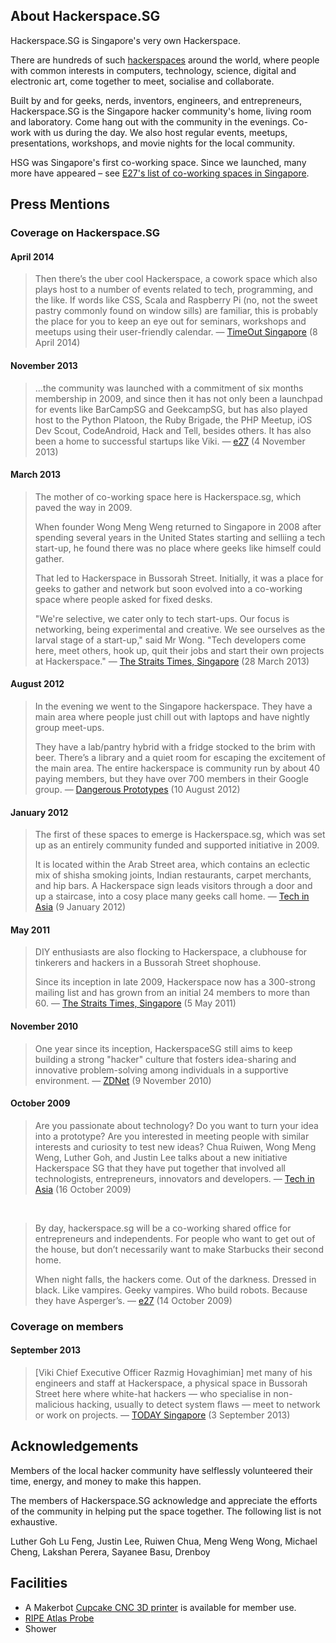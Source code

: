 ## About Hackerspace.SG

Hackerspace.SG is Singapore's very own Hackerspace. 

There are hundreds of such <a href="http://www.hackerspaces.org/">hackerspaces</a> around the world, where people with common interests in computers, technology, science, digital and electronic art, come together to meet, socialise and collaborate.

Built by and for geeks, nerds, inventors, engineers, and entrepreneurs, Hackerspace.SG is the Singapore hacker community's home, living room and laboratory.  Come hang out with the community in the evenings.  Co-work with us during the day.  We also host regular events, meetups, presentations, workshops, and movie nights for the local community.

HSG was Singapore's first co-working space. Since we launched, many more have appeared &ndash; see [E27's list of co-working spaces in Singapore](http://e27.co/surviving-in-the-jungle-of-singapores-co-working-space/).

## Press Mentions

### Coverage on Hackerspace.SG

#### April 2014

> Then there’s the uber cool Hackerspace, a cowork space which also plays host to a number of events related to tech, programming, and the like. If words like CSS, Scala and Raspberry Pi (no, not the sweet pastry commonly found on window sills) are familiar, this is probably the place for you to keep an eye out for seminars, workshops and meetups using their user-friendly calendar. &mdash; [TimeOut Singapore](http://www.timeoutsingapore.com/aroundtown/feature/going-beyond-ted-singapores-vibrant-talks-scene) (8 April 2014)

#### November 2013

> &hellip;the community was launched with a commitment of six months membership in 2009, and since then it has not only been a launchpad for events like BarCampSG and GeekcampSG, but has also played host to the Python Platoon, the Ruby Brigade, the PHP Meetup, iOS Dev Scout, CodeAndroid, Hack and Tell, besides others. It has also been a home to successful startups like Viki. &mdash; [e27](http://e27.co/hackerspacesg-seeks-funds-to-open-new-office-in-singapore/) (4 November 2013)

#### March 2013

> The mother of co-working space here is Hackerspace.sg, which paved the way in 2009.
>
>When founder Wong Meng Weng returned to Singapore in 2008 after spending several years in the United States starting and selliing a tech start-up, he found there was no place where geeks like himself could gather.
>
>That led to Hackerspace in Bussorah Street. Initially, it was a place for geeks to gather and network but soon evolved into a co-working space where people asked for fixed desks.
>
>"We're selective, we cater only to tech start-ups. Our focus is networking, being experimental and creative. We see ourselves as the larval stage of a start-up," said Mr Wong. "Tech developers come here, meet others, hook up, quit their jobs and start their own projects at Hackerspace." &mdash; [The Straits Times, Singapore](http://www.straitstimes.com/the-big-story/case-you-missed-it/story/rent-start-space-little-15-day-20130330) (28 March 2013)

#### August 2012

> In the evening we went to the Singapore hackerspace. They have a main area where people just chill out with laptops and have nightly group meet-ups.
>
>They have a lab/pantry hybrid with a fridge stocked to the brim with beer. There’s a library and a quiet room for escaping the excitement of the main area. The entire hackerspace is community run by about 40 paying members, but they have over 700 members in their Google group. &mdash; [Dangerous Prototypes](http://dangerousprototypes.com/2012/08/10/workshop-video-singapore-sim-lim-square-and-hackerspace-visit/) (10 August 2012)

#### January 2012

> The first of these spaces to emerge is Hackerspace.sg, which was set up as an entirely community funded and supported initiative in 2009. 
>
> It is located within the Arab Street area, which contains an eclectic mix of shisha smoking joints, Indian restaurants, carpet merchants, and hip bars. A Hackerspace sign leads visitors through a door and up a staircase, into a cosy place many geeks call home. &mdash; [Tech in Asia](http://www.techinasia.com/why-investors-should-take-a-long-hard-look-at-southeast-asia/) (9 January 2012)

#### May 2011

>DIY enthusiasts are also flocking to Hackerspace, a clubhouse for tinkerers and hackers in a Bussorah Street shophouse.
>
>Since its inception in late 2009, Hackerspace now has a 300-strong mailing list and has grown from an initial 24 members to more than 60. &mdash; [The Straits Times, Singapore](http://gracechua.com/2011/05/05/high-tech-tinkerers-on-the-rise/) (5 May 2011)

#### November 2010

> One year since its inception, HackerspaceSG still aims to keep building a strong "hacker" culture that fosters idea-sharing and innovative problem-solving among individuals in a supportive environment. &mdash; [ZDNet](http://www.zdnet.com/developing-a-hacker-culture-of-ideas-innovation-2062204330/) (9 November 2010)

#### October 2009

> Are you passionate about technology? Do you want to turn your idea into a prototype? Are you interested in meeting people with similar interests and curiosity to test new ideas? Chua Ruiwen, Wong Meng Weng, Luther Goh, and Justin Lee talks about a new initiative Hackerspace SG that they have put together that involved all technologists, entrepreneurs, innovators and developers. &mdash; [Tech in Asia](http://www.techinasia.com/co-workers-of-the-world-unite-at-hackerspace-sg/) (16 October 2009)

&nbsp;
> By day, hackerspace.sg will be a co-working shared office for entrepreneurs and independents. For people who want to get out of the house, but don’t necessarily want to make Starbucks their second home.
>
>When night falls, the hackers come. Out of the darkness. Dressed in black. Like vampires. Geeky vampires. Who build robots. Because they have Asperger’s. &mdash; [e27](http://e27.co/what-do-seattle-silicon-valley-berlin-and-cambridge-both-cambridges-have-in-common/) (14 October 2009)


### Coverage on members

#### September 2013

> [Viki Chief Executive Officer Razmig Hovaghimian] met many of his engineers and staff at Hackerspace, a physical space in Bussorah Street here where white-hat hackers — who specialise in non-malicious hacking, usually to detect system flaws — meet to network or work on projects. &mdash; [TODAY Singapore](http://www.todayonline.com/singapore/spore-based-start-sold-rumoured-s255m) (3 September 2013)

## Acknowledgements

Members of the local hacker community have selflessly volunteered their time, energy, and money to make this happen.

The members of Hackerspace.SG acknowledge and appreciate the efforts of the community in helping put the space together. The following list is not exhaustive.

Luther Goh Lu Feng, Justin Lee, Ruiwen Chua, Meng Weng Wong, Michael Cheng, Lakshan Perera, Sayanee Basu, Drenboy

## Facilities

- A Makerbot [Cupcake CNC 3D printer](/cupcake) is available for member use.
- [RIPE Atlas Probe](https://atlas.ripe.net/probes/14603/)
- Shower
